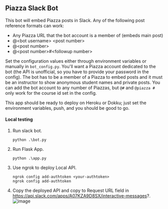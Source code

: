 ## Piazza Slack Bot

This bot will embed Piazza posts in Slack. Any of the following post reference
formats can work:

- Any Piazza URL that the bot account is a member of (embeds main post)
- @&lt;bot username> &lt;post number>
- @&lt;post number>
- @&lt;post number>#&lt;followup number>

Set the configuration values either through environment variables or manually
in `bot_config.py`. You'll want a Piazza account dedicated to the bot (the
API is unofficial, so you have to provide your password in the config). The bot
has to be a member of a Piazza to embed posts and it must be an instructor to
show anonymous student names and private posts. You can add the bot account to
any number of Piazzas, but `@#` and `@piazza #` only work for the course id set
in the config.

This app should be ready to deploy on Heroku or Dokku; just set the environment
variables, push, and you should be good to go.

#### Local testing
1. Run slack bot.
   ```
   python .\bot.py
   ```
2. Run Flask App.
   ```
   python .\app.py
   ```
3. Use ngrok to deploy Local API.
   ```
   ngrok config add-authtoken <your-authtoken>
   ngrok config add-authtoken
   ```
4. Copy the deployed API and copy to Request URL field in https://api.slack.com/apps/A07KZA9D8SX/interactive-messages?.
   ![image](https://github.com/user-attachments/assets/c511775b-8dcf-48d2-949b-70aeaf99d539)
